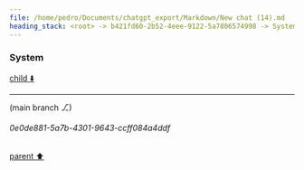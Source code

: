 ```yaml
---
file: /home/pedro/Documents/chatgpt_export/Markdown/New chat (14).md
heading_stack: <root> -> b421fd60-2b52-4eee-9122-5a7806574998 -> System
---
```

### System

[child ⬇️](#0e0de881-5a7b-4301-9643-ccff084a4ddf)

---

(main branch ⎇)
###### 0e0de881-5a7b-4301-9643-ccff084a4ddf
[parent ⬆️](#b421fd60-2b52-4eee-9122-5a7806574998)
